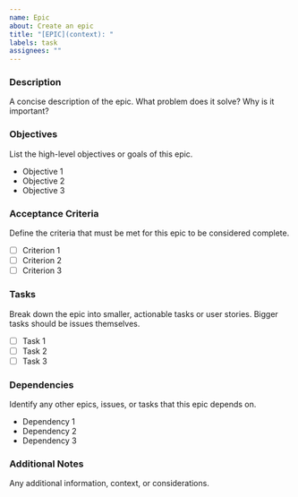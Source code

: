 ```yaml
---
name: Epic
about: Create an epic
title: "[EPIC](context): "
labels: task
assignees: ""
---
```


### Description

A concise description of the epic. What problem does it solve? Why is it important?

### Objectives

List the high-level objectives or goals of this epic.

- Objective 1
- Objective 2
- Objective 3

### Acceptance Criteria

Define the criteria that must be met for this epic to be considered complete.

- [ ] Criterion 1
- [ ] Criterion 2
- [ ] Criterion 3

### Tasks

Break down the epic into smaller, actionable tasks or user stories. Bigger tasks should be issues themselves.

- [ ] Task 1
- [ ] Task 2
- [ ] Task 3

### Dependencies

Identify any other epics, issues, or tasks that this epic depends on.

- Dependency 1
- Dependency 2
- Dependency 3

### Additional Notes

Any additional information, context, or considerations.

